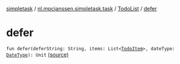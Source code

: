 [simpletask](../../index.md) / [nl.mpcjanssen.simpletask.task](../index.md) / [TodoList](index.md) / [defer](.)

# defer

`fun defer(deferString: String, items: List<`[`TodoItem`](../../nl.mpcjanssen.simpletask.dao.gentodo/-todo-item/index.md)`>, dateType: `[`DateType`](../../nl.mpcjanssen.simpletask/-date-type/index.md)`): Unit` [(source)](https://github.com/mpcjanssen/simpletask-android/blob/master/src/main/java/nl/mpcjanssen/simpletask/task/TodoList.kt#L205)
